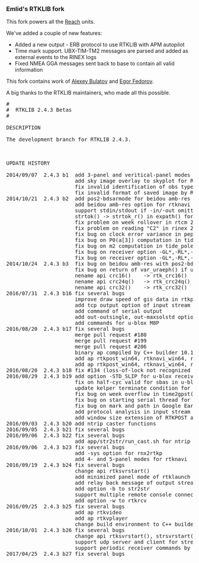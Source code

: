 ### Emlid's RTKLIB fork

This fork powers all the [Reach](https://emlid.com/reach/) units. 

We've added a couple of new features:

* Added a new output - ERB protocol to use RTKLIB with APM autopilot
* Time mark support. UBX-TIM-TM2 messages are parsed and added as external events to the RINEX logs
* Fixed NMEA GGA messages sent back to base to contain all valid information

This fork contains work of [Alexey Bulatov](https://github.com/AlexeyBulatov) and [Egor Fedorov](https://github.com/egorf).

A big thanks to the RTKLIB maintainers, who made all this possible.

<pre>
#
#  RTKLIB 2.4.3 Betas
#

DESCRIPTION

The development branch for RTKLIB 2.4.3.



UPDATE HISTORY

2014/09/07  2.4.3 b1  add 3-panel and veritical-panel modes for RTKNAVI
                      add sky image overlay to skyplot for RTKPLOT
                      fix invalid identification of obs type "C2" (#113)
                      fix invalid format of saved image by RTKPLOT (#114)
2014/10/21  2.4.3 b2  add pos2-bdsarmode for beidou amb-res option
                      add beidou amb-res option for rtknavi and rtkpost
                      support stdin/stdout if -in/-out omitted in str2str
                      strtok() -> strtok_r() in expath() for thread-safe
                      fix problem on week rollover in rtcm 2 type 14
                      fix problem on reading "C2" in rinex 2.12
                      fix bug on clock error variance in peph2pos()
                      fix bug on P0(a[3]) computation in tide_oload()
                      fix bug on m2 computation in tide_pole()
                      fix bug on receiver option -GL*,-RL*,-JL* for javad
                      fix bug on receiver option -GL*,-RL*,-EL* for novatel
2014/10/24  2.4.3 b3  fix bug on beidou amb-res with pos2-bdsarmode=0
                      fix bug on return of var_uraeph() if ura<0||15<ura
2014/11/08  2.4.3 b4  fix getconfig error (87) with bluetooth device
                      fix bug on ar-degradation by unhealthy satellites
                      support qzss navigation subframes by decode_frame()
                      add receiver option -RT_INP for rtcm3
                      support message RXM-RAWX and RXM-SFRBX for u-blox
                      add option -a, -i and -o for str2str
                      merge updates of src/rcv/rt17.c (pull-req #45)
2014/11/09  2.4.3 b5  support glonass, qzss and beidou for skytraq
2016/01/23  2.4.3 b6  merge 2.4.2 p11 bug fixes
                      update ppp/ppp-ar features
                      support septentrio
2016/01/26  2.4.3 b7  fix bugs #126,#127,#128,#129,#130,#131
2016/01/28  2.4.3 b8  support galileo navigation data in u-blox RXM-SFRBX
2016/05/10  2.4.3 b9  unsupport ppp-ar features
2016/05/25  2.4.3 b10 fix several bugs
                      update data/TLE_GNSS_SATNO.txt
                      repository for RTKLIB/bin is moved to new RTKLIB_bin to
                      reduce repository size.
                      septentrio.c is updated by Apr 6 ver by JensReimann.
2016/06/12  2.4.3 b11 fix several bugs
                      support solution ground track pane in rtknavi
                      support gpx conversion function to rtkpost and pos2kml
                      support shapefile in rtkplot
                      add data/ubx_m8p_ref_glo/bds_1hz.cmd
2016/06/21  2.4.3 b12 support GPX format as waypoints of RTKPLOT
                      add menu Map Layer of RTKPLOT
                      support solution status format as input of RTKPLOT
                      support solution status format as output of RTKNAVI
2016/07/19  2.4.3 b13 support IRNSS
                      support RINEX 3.03
                      add src/rcv/cmr.c
                      add half-cycle vaild check for ublox ubx-trk-meas
                      add leap second before 2017/1/1 00:00:00
                      support averaging single pos as base position
2016/07/22  2.4.3 b14 fix a fatal bug for baseline analysis
2016/07/29  2.4.3 b15 merge Qt port by JensReimann
                      add output of received stream to tcp port for serial
                      nename api compress() -> rtk_uncompress()
                      nename api crc16()    -> rtk_crc16()
                      nename api crc24q()   -> rtk_crc24q()
                      nename api crc32()    -> rtk_crc32()
2016/07/31  2.4.3 b16 fix several bugs
                      improve draw speed of gis data in rtkplot
                      add tcp output option of input stream from serial output
                      add command of serial output
                      add out-outsingle, out-maxsolstd options
                      add commands for u-blox M8P
2016/08/20  2.4.3 b17 fix several bugs
                      merge pull request #180
                      merge pull request #199
                      merge pull request #206
                      binary ap compiled by C++ builder 10.1 Berlin
                      add ap rtkpost_win64, rtknavi_win64, rnx2rtkp_win64
                      add ap rtkpost_win64, rtknavi_win64, rnx2rtkp_win64
2016/08/20  2.4.3 b18 fix #134 (loss-of-lock not recognized in RTCM MSM 6 or 7)
2016/08/29  2.4.3 b19 add option -STD_SLIP for u-blox receiver driver
                      fix on half-cyc valid for sbas in u-blox trkmeas
                      update kelper terminate condition for alm2pos(),eph2pos()
                      fix bug on week overflow in time2gpst(),gpst2time()
                      fix bug on starting serial thread for windows
                      fix bug on mark and path in Google Earth view of RTKPLOT
                      add protocol analysis in input stream monitor of STRSVR
                      add window size extension of RTKPOST and RTKCONV
2016/09/03  2.4.3 b20 add ntrip caster functions
2016/09/05  2.4.3 b21 fix several bugs
2016/09/06  2.4.3 b22 fix several bugs
                      add app/str2str/run_cast.sh for ntrip caster control 
2016/09/06  2.4.3 b23 fix several bugs
                      add -sys option for rnx2rtkp
                      add 4- and 5-panel modes for rtknavi
2016/09/19  2.4.3 b24 fix several bugs
                      change api rtksvrstart()
                      add minimized panel mode of rtklaunch
                      add relay back message of output streams to strsvr
                      add option -b to str2str
                      support multiple remote console connections by rtkrcv
                      add option -w to rtkrcv
2016/09/25  2.4.3 b25 fix several bugs
                      add ap rtkvideo
                      add ap rtkvplayer
                      change build environment to C++ builder 10.1 Berlin
2016/10/01  2.4.3 b26 fix several bugs
                      change api rtksvrstart(), strsvrstart()
                      support udp server and client for stream types
                      support periodic receiver commands by rtknavi, strsvr
2017/04/25  2.4.3 b27 fix several bugs

</pre>

